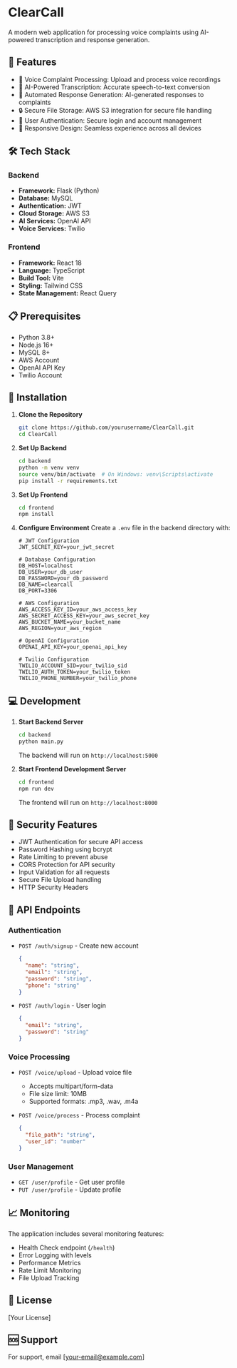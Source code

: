 # ClearCall

A modern web application for processing voice complaints using AI-powered transcription and response generation.

## 🚀 Features

- 🎤 Voice Complaint Processing: Upload and process voice recordings
- 🤖 AI-Powered Transcription: Accurate speech-to-text conversion
- 💬 Automated Response Generation: AI-generated responses to complaints
- 🔒 Secure File Storage: AWS S3 integration for secure file handling
- 👤 User Authentication: Secure login and account management
- 📱 Responsive Design: Seamless experience across all devices

## 🛠️ Tech Stack

### Backend
- **Framework:** Flask (Python)
- **Database:** MySQL
- **Authentication:** JWT
- **Cloud Storage:** AWS S3
- **AI Services:** OpenAI API
- **Voice Services:** Twilio

### Frontend
- **Framework:** React 18
- **Language:** TypeScript
- **Build Tool:** Vite
- **Styling:** Tailwind CSS
- **State Management:** React Query

## 📋 Prerequisites

- Python 3.8+
- Node.js 16+
- MySQL 8+
- AWS Account
- OpenAI API Key
- Twilio Account

## 🔧 Installation

1. **Clone the Repository**
   ```bash
   git clone https://github.com/yourusername/ClearCall.git
   cd ClearCall
   ```

2. **Set Up Backend**
   ```bash
   cd backend
   python -m venv venv
   source venv/bin/activate  # On Windows: venv\Scripts\activate
   pip install -r requirements.txt
   ```

3. **Set Up Frontend**
   ```bash
   cd frontend
   npm install
   ```

4. **Configure Environment**
   Create a `.env` file in the backend directory with:

   ```env
   # JWT Configuration
   JWT_SECRET_KEY=your_jwt_secret

   # Database Configuration
   DB_HOST=localhost
   DB_USER=your_db_user
   DB_PASSWORD=your_db_password
   DB_NAME=clearcall
   DB_PORT=3306

   # AWS Configuration
   AWS_ACCESS_KEY_ID=your_aws_access_key
   AWS_SECRET_ACCESS_KEY=your_aws_secret_key
   AWS_BUCKET_NAME=your_bucket_name
   AWS_REGION=your_aws_region

   # OpenAI Configuration
   OPENAI_API_KEY=your_openai_api_key

   # Twilio Configuration
   TWILIO_ACCOUNT_SID=your_twilio_sid
   TWILIO_AUTH_TOKEN=your_twilio_token
   TWILIO_PHONE_NUMBER=your_twilio_phone
   ```

## 💻 Development

1. **Start Backend Server**
   ```bash
   cd backend
   python main.py
   ```
   The backend will run on `http://localhost:5000`

2. **Start Frontend Development Server**
   ```bash
   cd frontend
   npm run dev
   ```
   The frontend will run on `http://localhost:8000`

## 🔐 Security Features

- JWT Authentication for secure API access
- Password Hashing using bcrypt
- Rate Limiting to prevent abuse
- CORS Protection for API security
- Input Validation for all requests
- Secure File Upload handling
- HTTP Security Headers

## 📡 API Endpoints

### Authentication
- `POST /auth/signup` - Create new account
  ```json
  {
    "name": "string",
    "email": "string",
    "password": "string",
    "phone": "string"
  }
  ```

- `POST /auth/login` - User login
  ```json
  {
    "email": "string",
    "password": "string"
  }
  ```

### Voice Processing
- `POST /voice/upload` - Upload voice file
  - Accepts multipart/form-data
  - File size limit: 10MB
  - Supported formats: .mp3, .wav, .m4a

- `POST /voice/process` - Process complaint
  ```json
  {
    "file_path": "string",
    "user_id": "number"
  }
  ```

### User Management
- `GET /user/profile` - Get user profile
- `PUT /user/profile` - Update profile

## 📈 Monitoring

The application includes several monitoring features:
- Health Check endpoint (`/health`)
- Error Logging with levels
- Performance Metrics
- Rate Limit Monitoring
- File Upload Tracking

## 📄 License

[Your License]

## 🆘 Support

For support, email [your-email@example.com]

